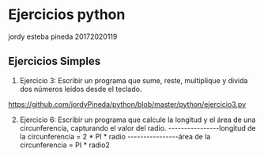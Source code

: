 # Ejercicios python
jordy esteba pineda 20172020119

## Ejercicios Simples

1) Ejercicio 3: Escribir un programa que sume, reste, multiplique y divida dos números leídos desde el
teclado.

https://github.com/jordyPineda/python/blob/master/python/ejercicio3.py

2) Ejercicio 6: Escribir un programa que calcule la longitud y el área de una circunferencia, capturando el valor del radio.
----------------longitud de la circunferencia = 2 * PI * radio
----------------área de la circunferencia = PI * radio2



